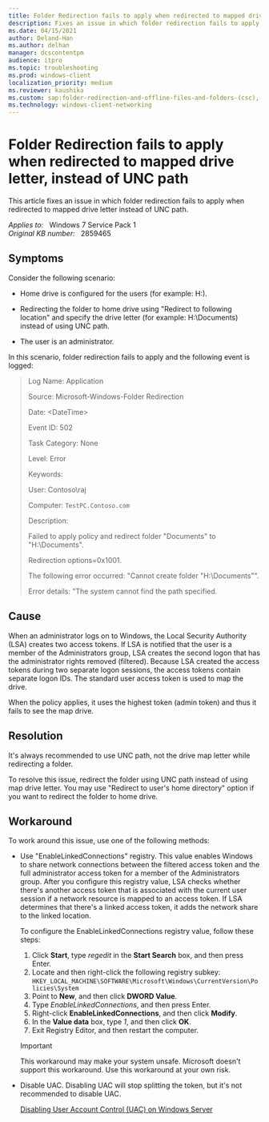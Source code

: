 ```yaml
---
title: Folder Redirection fails to apply when redirected to mapped drive letter, instead of UNC path
description: Fixes an issue in which folder redirection fails to apply when redirected to mapped drive letter instead of UNC path.
ms.date: 04/15/2021
author: Deland-Han
ms.author: delhan
manager: dcscontentpm
audience: itpro
ms.topic: troubleshooting
ms.prod: windows-client
localization_priority: medium
ms.reviewer: kaushika
ms.custom: sap:folder-redirection-and-offline-files-and-folders-(csc), csstroubleshoot
ms.technology: windows-client-networking
---
```

# Folder Redirection fails to apply when redirected to mapped drive letter, instead of UNC path

This article fixes an issue in which folder redirection fails to apply when redirected to mapped drive letter instead of UNC path.

_Applies to:_ &nbsp; Windows 7 Service Pack 1  
_Original KB number:_ &nbsp; 2859465

## Symptoms

Consider the following scenario:

- Home drive is configured for the users (for example: H:).

- Redirecting the folder to home drive using "Redirect to following location" and specify the drive letter (for example: H:\\Documents) instead of using UNC path.

- The user is an administrator.

In this scenario, folder redirection fails to apply and the following event is logged:

> Log Name:      Application
>
> Source:        Microsoft-Windows-Folder Redirection
>
> Date:          \<DateTime>
>
> Event ID:      502
>
> Task Category: None
>
> Level:         Error
>
> Keywords:
>
> User:          Contoso\\raj
>
> Computer:      `TestPC.Contoso.com`
>
> Description:
>
> Failed to apply policy and redirect folder "Documents" to "H:\\Documents".
>
> Redirection options=0x1001.
>
> The following error occurred: "Cannot create folder "H:\\Documents"".
>
> Error details: "The system cannot find the path specified.

## Cause

When an administrator logs on to Windows, the Local Security Authority (LSA) creates two access tokens. If LSA is notified that the user is a member of the Administrators group, LSA creates the second logon that has the administrator rights removed (filtered). Because LSA created the access tokens during two separate logon sessions, the access tokens contain separate logon IDs. The standard user access token is used to map the drive.

When the policy applies, it uses the highest token (admin token) and thus it fails to see the map drive.

## Resolution

It's always recommended to use UNC path, not the drive map letter while redirecting a folder.

To resolve this issue, redirect the folder using UNC path instead of using map drive letter. You may use "Redirect to user's home directory" option if you want to redirect the folder to home drive.

## Workaround

To work around this issue, use one of the following methods:

- Use "EnableLinkedConnections" registry. This value enables Windows to share network connections between the filtered access token and the full administrator access token for a member of the Administrators group. After you configure this registry value, LSA checks whether there's another access token that is associated with the current user session if a network resource is mapped to an access token. If LSA determines that there's a linked access token, it adds the network share to the linked location.

    To configure the EnableLinkedConnections registry value, follow these steps:

    1. Click **Start**, type *regedit* in the **Start Search** box, and then press Enter.
    2. Locate and then right-click the following registry subkey:      `HKEY_LOCAL_MACHINE\SOFTWARE\Microsoft\Windows\CurrentVersion\Policies\System`
    3. Point to **New**, and then click **DWORD Value**.
    4. Type *EnableLinkedConnections*, and then press Enter.
    5. Right-click **EnableLinkedConnections**, and then click **Modify**.
    6. In the **Value data** box, type *1*, and then click **OK**.
    7. Exit Registry Editor, and then restart the computer.

    > [!IMPORTANT]
    > This workaround may make your system unsafe. Microsoft doesn't support this workaround. Use this workaround at your own risk.

- Disable UAC. Disabling UAC will stop splitting the token, but it's not recommended to disable UAC.

    [Disabling User Account Control (UAC) on Windows Server](https://support.microsoft.com/help/2526083)
